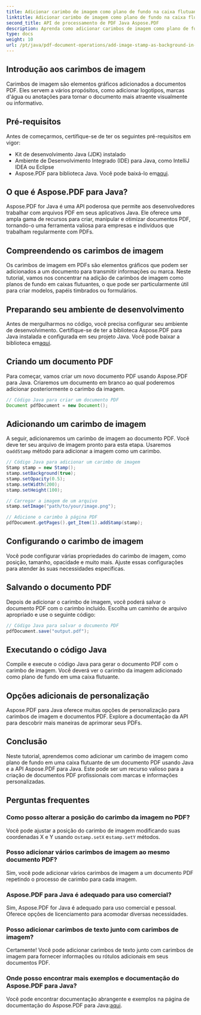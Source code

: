 ```yaml
---
title: Adicionar carimbo de imagem como plano de fundo na caixa flutuante de PDF usando Java
linktitle: Adicionar carimbo de imagem como plano de fundo na caixa flutuante de PDF usando Java
second_title: API de processamento de PDF Java Aspose.PDF
description: Aprenda como adicionar carimbos de imagem como plano de fundo em PDFs usando Java e Aspose.PDF para Java. Guia passo a passo com exemplos de código para branding e informações personalizadas.
type: docs
weight: 10
url: /pt/java/pdf-document-operations/add-image-stamp-as-background-in-floating-box-of-pdf-using-java/
---
```


## Introdução aos carimbos de imagem

Carimbos de imagem são elementos gráficos adicionados a documentos PDF. Eles servem a vários propósitos, como adicionar logotipos, marcas d'água ou anotações para tornar o documento mais atraente visualmente ou informativo.

## Pré-requisitos

Antes de começarmos, certifique-se de ter os seguintes pré-requisitos em vigor:

- Kit de desenvolvimento Java (JDK) instalado
- Ambiente de Desenvolvimento Integrado (IDE) para Java, como IntelliJ IDEA ou Eclipse
-  Aspose.PDF para biblioteca Java. Você pode baixá-lo em[aqui](https://releases.aspose.com/pdf/java/).

## O que é Aspose.PDF para Java?

Aspose.PDF for Java é uma API poderosa que permite aos desenvolvedores trabalhar com arquivos PDF em seus aplicativos Java. Ele oferece uma ampla gama de recursos para criar, manipular e otimizar documentos PDF, tornando-o uma ferramenta valiosa para empresas e indivíduos que trabalham regularmente com PDFs.

## Compreendendo os carimbos de imagem

Os carimbos de imagem em PDFs são elementos gráficos que podem ser adicionados a um documento para transmitir informações ou marca. Neste tutorial, vamos nos concentrar na adição de carimbos de imagem como planos de fundo em caixas flutuantes, o que pode ser particularmente útil para criar modelos, papéis timbrados ou formulários.

## Preparando seu ambiente de desenvolvimento

 Antes de mergulharmos no código, você precisa configurar seu ambiente de desenvolvimento. Certifique-se de ter a biblioteca Aspose.PDF para Java instalada e configurada em seu projeto Java. Você pode baixar a biblioteca em[aqui](https://releases.aspose.com/pdf/java/).

## Criando um documento PDF

Para começar, vamos criar um novo documento PDF usando Aspose.PDF para Java. Criaremos um documento em branco ao qual poderemos adicionar posteriormente o carimbo da imagem.

```java
// Código Java para criar um documento PDF
Document pdfDocument = new Document();
```

## Adicionando um carimbo de imagem

 A seguir, adicionaremos um carimbo de imagem ao documento PDF. Você deve ter seu arquivo de imagem pronto para esta etapa. Usaremos o`addStamp` método para adicionar a imagem como um carimbo.

```java
// Código Java para adicionar um carimbo de imagem
Stamp stamp = new Stamp();
stamp.setBackground(true);
stamp.setOpacity(0.5);
stamp.setWidth(200);
stamp.setHeight(100);

// Carregar a imagem de um arquivo
stamp.setImage("path/to/your/image.png");

// Adicione o carimbo à página PDF
pdfDocument.getPages().get_Item(1).addStamp(stamp);
```

## Configurando o carimbo de imagem

Você pode configurar várias propriedades do carimbo de imagem, como posição, tamanho, opacidade e muito mais. Ajuste essas configurações para atender às suas necessidades específicas.

## Salvando o documento PDF

Depois de adicionar o carimbo de imagem, você poderá salvar o documento PDF com o carimbo incluído. Escolha um caminho de arquivo apropriado e use o seguinte código:

```java
// Código Java para salvar o documento PDF
pdfDocument.save("output.pdf");
```

## Executando o código Java

Compile e execute o código Java para gerar o documento PDF com o carimbo de imagem. Você deverá ver o carimbo da imagem adicionado como plano de fundo em uma caixa flutuante.

## Opções adicionais de personalização

Aspose.PDF para Java oferece muitas opções de personalização para carimbos de imagem e documentos PDF. Explore a documentação da API para descobrir mais maneiras de aprimorar seus PDFs.

## Conclusão

Neste tutorial, aprendemos como adicionar um carimbo de imagem como plano de fundo em uma caixa flutuante de um documento PDF usando Java e a API Aspose.PDF para Java. Este pode ser um recurso valioso para a criação de documentos PDF profissionais com marcas e informações personalizadas.

## Perguntas frequentes

### Como posso alterar a posição do carimbo da imagem no PDF?

 Você pode ajustar a posição do carimbo de imagem modificando suas coordenadas X e Y usando o`stamp.setX` e`stamp.setY` métodos.

### Posso adicionar vários carimbos de imagem ao mesmo documento PDF?

Sim, você pode adicionar vários carimbos de imagem a um documento PDF repetindo o processo de carimbo para cada imagem.

### Aspose.PDF para Java é adequado para uso comercial?

Sim, Aspose.PDF for Java é adequado para uso comercial e pessoal. Oferece opções de licenciamento para acomodar diversas necessidades.

### Posso adicionar carimbos de texto junto com carimbos de imagem?

Certamente! Você pode adicionar carimbos de texto junto com carimbos de imagem para fornecer informações ou rótulos adicionais em seus documentos PDF.

### Onde posso encontrar mais exemplos e documentação do Aspose.PDF para Java?

 Você pode encontrar documentação abrangente e exemplos na página de documentação do Aspose.PDF para Java:[aqui](https://reference.aspose.com/pdf/java/).